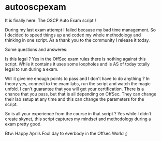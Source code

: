 # autooscpexam

It is finally here: The OSCP Auto Exam script !

During my last exam attempt I failed because my bad time management.
So I decided to speed things up and coded my whole methodology and thinking in one script.
As a thank you to the community I release it today.

Some questions and answeres:

Is this legal ?
Yes in the OffSec exam rules there is nothing against this script. While it contains <spoilers> it uses some loopholes and is AS of today totally legal to run during a exam.

Will it give me enough points to pass and I don't have to do anything ?
In theory yes, connect to the exam labs, run the script and watch the magic unfold. I can't guarantee that you will get your certification. There is a chance that you pass, but that is all depending on OffSec. They can change their lab setup at any time and this can change the parameters for the script. 

So is all your experience from the course in that script ?
Yes while I didn't create skynet, this script captures my mindset and methodology during a exam pretty good.












































































































































Btw: Happy Aprils Fool day to everbody in the Offsec World ;)
